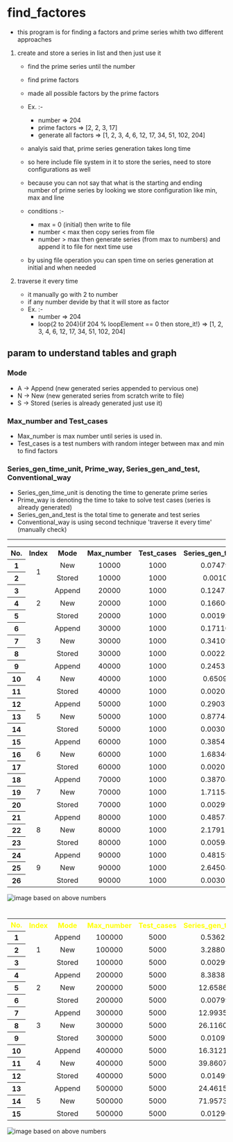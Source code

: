 # find_factores

-   this program is for finding a factors and prime series whith two different approaches

1. create and store a series in list and then just use it

    - find the prime series until the number
    - find prime factors
    - made all possible factors by the prime factors
    - Ex. :-

        - number => 204
        - prime factors => [2, 2, 3, 17]
        - generate all factors => [1, 2, 3, 4, 6, 12, 17, 34, 51, 102, 204]

    - analyis said that, prime series generation takes long time
    - so here include file system in it to store the series, need to store configurations as well
    - because you can not say that what is the starting and ending number of prime series by looking we store configuration like min, max and line
    - conditions :-
        - max = 0 (initial) then write to file
        - number < max then copy series from file
        - number > max then generate series (from max to numbers) and append it to file for next time use
    - by using file operation you can spen time on series generation at initial and when needed

2. traverse it every time
    - it manually go with 2 to number
    - if any number devide by that it will store as factor
    - Ex. :-
        - number => 204
        - loop(2 to 204){if 204 % loopElement == 0 then store_it!} => [1, 2, 3, 4, 6, 12, 17, 34, 51, 102, 204]

## param to understand tables and graph

### Mode

-   A -> Append (new generated series appended to pervious one)
-   N -> New (new generated series from scratch write to file)
-   S -> Stored (series is already generated just use it)

### Max_number and Test_cases

-   Max_number is max number until series is used in.
-   Test_cases is a test numbers with random integer between max and min to find factors

### Series_gen_time_unit, Prime_way, Series_gen_and_test, Conventional_way

-   Series_gen_time_unit is denoting the time to generate prime series
-   Prime_way is denoting the time to take to solve test cases (series is already generated)
-   Series_gen_and_test is the total time to generate and test series
-   Conventional_way is using second technique 'traverse it every time' (manually check)

---

<table style="width: 100%; text-align: center ;">
    <tr>
        <th>No.</th>
        <th>Index</th>
        <th>Mode</th>
        <th>Max_number</th>
        <th>Test_cases</th>
        <th>Series_gen_time_unit</th>
        <th>Prime_way</th>
        <th>Series_gen_and_test</th>
        <th>Conventional_way</th>
    </tr>
    <tr>
        <th>1</th>
        <td rowspan="2">1</td>
        <td>New</td>
        <td>10000</td>
        <td>1000</td>
        <td>0.0747988</td>
        <td>0.9678253</td>
        <td>1.0406294</td>
        <td>0.8112329</td>
    </tr>
    <tr>
        <th>2</th>
        <td>Stored</td>
        <td>10000</td>
        <td>1000</td>
        <td>0.001035</td>
        <td>0.9974459</td>
        <td>0.9974816</td>
        <td>0.6791498</td>
    </tr>
    <tr>
        <th>3</th>
        <td rowspan="3">2</td>
        <td>Append</td>
        <td>20000</td>
        <td>1000</td>
        <td>0.1247213</td>
        <td>1.4102185</td>
        <td>1.5329459</td>
        <td>1.6046381</td>
    </tr>
    <tr>
        <th>4</th>
        <td>New</td>
        <td>20000</td>
        <td>1000</td>
        <td>0.1660614</td>
        <td>1.2727117</td>
        <td>1.4387731</td>
        <td>1.511102</td>
    </tr>
    <tr>
        <th>5</th>
        <td>Stored</td>
        <td>20000</td>
        <td>1000</td>
        <td>0.0019944</td>
        <td>1.4093418</td>
        <td>1.4103382</td>
        <td>1.4024077</td>
    </tr>
    <tr>
        <th>6</th>
        <td rowspan="3">3</td>
        <td>Append</td>
        <td>30000</td>
        <td>1000</td>
        <td>0.1711054</td>
        <td>1.5281351</td>
        <td>1.6992405</td>
        <td>2.2484209</td>
    </tr>
    <tr>
        <th>7</th>
        <td>New</td>
        <td>30000</td>
        <td>1000</td>
        <td>0.3410967</td>
        <td>1.5118792</td>
        <td>1.8529759</td>
        <td>2.3529115</td>
    </tr>
    <tr>
        <th>8</th>
        <td>Stored</td>
        <td>30000</td>
        <td>1000</td>
        <td>0.0022351</td>
        <td>1.6479179</td>
        <td>1.6481752</td>
        <td>2.1794746</td>
    </tr>
    <tr>
        <th>9</th>
        <td rowspan="3">4</td>
        <td>Append</td>
        <td>40000</td>
        <td>1000</td>
        <td>0.2453593</td>
        <td>2.1011568</td>
        <td>2.3465161</td>
        <td>2.9113228</td>
    </tr>
    <tr>
        <th>10</th>
        <td>New</td>
        <td>40000</td>
        <td>1000</td>
        <td>0.650971</td>
        <td>2.1277774</td>
        <td>2.7787484</td>
        <td>2.9756347</td>
    </tr>
    <tr>
        <th>11</th>
        <td>Stored</td>
        <td>40000</td>
        <td>1000</td>
        <td>0.0020218</td>
        <td>2.1139841</td>
        <td>2.1129832</td>
        <td>2.8478522</td>
    </tr>
    <tr>
        <th>12</th>
        <td rowspan="3">5</td>
        <td>Append</td>
        <td>50000</td>
        <td>1000</td>
        <td>0.2903753</td>
        <td>2.1392421</td>
        <td>2.4296174</td>
        <td>3.6684164</td>
    </tr>
    <tr>
        <th>13</th>
        <td>New</td>
        <td>50000</td>
        <td>1000</td>
        <td>0.8774869</td>
        <td>2.0573285</td>
        <td>2.9191939</td>
        <td>3.886542</td>
    </tr>
    <tr>
        <th>14</th>
        <td>Stored</td>
        <td>50000</td>
        <td>1000</td>
        <td>0.0030172</td>
        <td>2.4531743</td>
        <td>2.4531627</td>
        <td>3.8732814</td>
    </tr>
    <tr>
        <th>15</th>
        <td rowspan="3">6</td>
        <td>Append</td>
        <td>60000</td>
        <td>1000</td>
        <td>0.3854113</td>
        <td>2.9517303</td>
        <td>3.3371416</td>
        <td>5.0393714</td>
    </tr>
    <tr>
        <th>16</th>
        <td>New</td>
        <td>60000</td>
        <td>1000</td>
        <td>1.6834033</td>
        <td>2.5500491</td>
        <td>4.2334524</td>
        <td>4.984856</td>
    </tr>
    <tr>
        <th>17</th>
        <td>Stored</td>
        <td>60000</td>
        <td>1000</td>
        <td>0.0020147</td>
        <td>2.5888292</td>
        <td>2.5878564</td>
        <td>4.6215791</td>
    </tr>
    <tr>
        <th>18</th>
        <td rowspan="3">7</td>
        <td>Append</td>
        <td>70000</td>
        <td>1000</td>
        <td>0.3870421</td>
        <td>2.148117</td>
        <td>2.5351591</td>
        <td>5.9192002</td>
    </tr>
    <tr>
        <th>19</th>
        <td>New</td>
        <td>70000</td>
        <td>1000</td>
        <td>1.7115484</td>
        <td>2.8686526</td>
        <td>4.5772182</td>
        <td>5.291361</td>
    </tr>
    <tr>
        <th>20</th>
        <td>Stored</td>
        <td>70000</td>
        <td>1000</td>
        <td>0.0029902</td>
        <td>2.6509022</td>
        <td>2.6499091</td>
        <td>5.2240322</td>
    </tr>
    <tr>
        <th>21</th>
        <td rowspan="3">8</td>
        <td>Append</td>
        <td>80000</td>
        <td>1000</td>
        <td>0.4857346</td>
        <td>3.6024705</td>
        <td>4.0882051</td>
        <td>6.5767905</td>
    </tr>
    <tr>
        <th>22</th>
        <td>New</td>
        <td>80000</td>
        <td>1000</td>
        <td>2.1791168</td>
        <td>3.6203965</td>
        <td>5.7838851</td>
        <td>6.2879084</td>
    </tr>
    <tr>
        <th>23</th>
        <td>Stored</td>
        <td>80000</td>
        <td>1000</td>
        <td>0.0059831</td>
        <td>3.5999806</td>
        <td>3.6019757</td>
        <td>6.2654432</td>
    </tr>
    <tr>
        <th>24</th>
        <td rowspan="3">9</td>
        <td>Append</td>
        <td>90000</td>
        <td>1000</td>
        <td>0.4815983</td>
        <td>3.251338</td>
        <td>3.7329363</td>
        <td>6.86165</td>
    </tr>
    <tr>
        <th>25</th>
        <td>New</td>
        <td>90000</td>
        <td>1000</td>
        <td>2.6450404</td>
        <td>3.3228175</td>
        <td>5.9678579</td>
        <td>7.0286622</td>
    </tr>
    <tr>
        <th>26</th>
        <td>Stored</td>
        <td>90000</td>
        <td>1000</td>
        <td>0.0030194</td>
        <td>3.3311648</td>
        <td>3.3287746</td>
        <td>7.3545357</td>
    </tr>
</table>

![image based on above numbers](https://github.com/JayPonda/general-projects/blob/main/find_factor/testplot1.png)

#

<table style="width: 100%; text-align: center ;">
    <tr style="color: yellow;">
        <th>No.</th>
        <th>Index</th>
        <th>Mode</th>
        <th>Max_number</th>
        <th>Test_cases</th>
        <th>Series_gen_time_unit</th>
        <th>Prime_way</th>
        <th>Series_gen_and_test</th>
        <th>Conventional_way</th>
    </tr>
    <tr>
        <th>1</th>
        <td rowspan="3">1</td>
        <td>Append</td>
        <td>100000</td>
        <td>5000</td>
        <td>0.5362213</td>
        <td>17.2494803</td>
        <td>17.7857016</td>
        <td>39.2234179</td>
    </tr>
    <tr>
        <th>2</th>
        <td>New</td>
        <td>100000</td>
        <td>5000</td>
        <td>3.2880592</td>
        <td>18.0833416</td>
        <td>21.3714008</td>
        <td>38.490215</td>
    </tr>
    <tr>
        <th>3</th>
        <td>Stored</td>
        <td>100000</td>
        <td>5000</td>
        <td>0.0029903</td>
        <td>18.7907371</td>
        <td>18.7887065</td>
        <td>41.823286</td>
    </tr>
    <tr>
        <th>4</th>
        <td rowspan="3">2</td>
        <td>Append</td>
        <td>200000</td>
        <td>5000</td>
        <td>8.3838732</td>
        <td>34.355628</td>
        <td>42.7395012</td>
        <td>87.1461225</td>
    </tr>
    <tr>
        <th>5</th>
        <td>New</td>
        <td>200000</td>
        <td>5000</td>
        <td>12.6586403</td>
        <td>34.3598905</td>
        <td>47.0185308</td>
        <td>89.5409878</td>
    </tr>
    <tr>
        <th>6</th>
        <td>Stored</td>
        <td>200000</td>
        <td>5000</td>
        <td>0.0079965</td>
        <td>35.7716681</td>
        <td>35.7716548</td>
        <td>88.6045181</td>
    </tr>
    <tr>
        <th>7</th>
        <td rowspan="3">3</td>
        <td>Append</td>
        <td>300000</td>
        <td>5000</td>
        <td>12.9935768</td>
        <td>45.9693711</td>
        <td>58.9473284</td>
        <td>128.6630668</td>
    </tr>
    <tr>
        <th>8</th>
        <td>New</td>
        <td>300000</td>
        <td>5000</td>
        <td>26.1160532</td>
        <td>49.3625052</td>
        <td>75.4785584</td>
        <td>138.9119262</td>
    </tr>
    <tr>
        <th>9</th>
        <td>Stored</td>
        <td>300000</td>
        <td>5000</td>
        <td>0.0109721</td>
        <td>47.372365</td>
        <td>47.372366</td>
        <td>132.3338556</td>
    </tr>
    <tr>
        <th>10</th>
        <td rowspan="3">4</td>
        <td>Append</td>
        <td>400000</td>
        <td>5000</td>
        <td>16.3121231</td>
        <td>61.1627147</td>
        <td>77.4748378</td>
        <td>167.8638146</td>
    </tr>
    <tr>
        <th>11</th>
        <td>New</td>
        <td>400000</td>
        <td>5000</td>
        <td>39.8607987</td>
        <td>60.8464569</td>
        <td>100.6943003</td>
        <td>169.350185</td>
    </tr>
    <tr>
        <th>12</th>
        <td>Stored</td>
        <td>400000</td>
        <td>5000</td>
        <td>0.0149926</td>
        <td>64.2379981</td>
        <td>64.2360686</td>
        <td>194.6077195</td>
    </tr>
    <tr>
        <th>13</th>
        <td rowspan="3">5</td>
        <td>Append</td>
        <td>500000</td>
        <td>5000</td>
        <td>24.4615938</td>
        <td>66.371502</td>
        <td>90.8174739</td>
        <td>202.8988039</td>
    </tr>
    <tr>
        <th>14</th>
        <td>New</td>
        <td>500000</td>
        <td>5000</td>
        <td>71.9573476</td>
        <td>70.8139065</td>
        <td>142.755626</td>
        <td>226.8796614</td>
    </tr>
    <tr>
        <th>15</th>
        <td>Stored</td>
        <td>500000</td>
        <td>5000</td>
        <td>0.0129637</td>
        <td>74.1334226</td>
        <td>74.1304346</td>
        <td>228.9432848</td>
    </tr>
</table>

![image based on above numbers](https://github.com/JayPonda/general-projects/blob/main/find_factor/testplot2.png)
